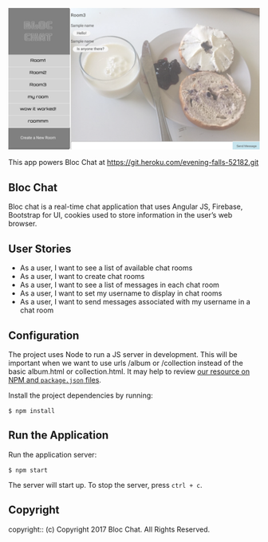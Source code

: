 
![alt text](app/assets/images/preview.png)

This app powers Bloc Chat at https://git.heroku.com/evening-falls-52182.git

## Bloc Chat

Bloc chat is a real-time chat application that uses Angular JS, Firebase, Bootstrap for UI, cookies used to store information in the user’s web browser.

## User Stories
- As a user, I want to see a list of available chat rooms
- As a user, I want to create chat rooms
- As a user, I want to see a list of messages in each chat room
- As a user, I want to set my username to display in chat rooms
- As a user, I want to send messages associated with my username in a chat room

## Configuration

The project uses Node to run a JS server in development. This will be important when we want to use urls /album or /collection instead of the basic album.html or collection.html. It may  help to review [our resource on NPM and `package.json` files](https://www.bloc.io/resources/npm-and-package-json).

Install the project dependencies by running:

```
$ npm install
```

## Run the Application

Run the application server:

```
$ npm start
```

The server will start up. To stop the server, press `ctrl + c`.


## Copyright

copyright:: (c) Copyright 2017 Bloc Chat. All Rights Reserved.
